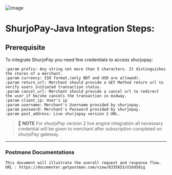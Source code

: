 ![image](https://user-images.githubusercontent.com/57352037/155895117-523cfb9e-d895-47bf-a962-2bcdda49ad66.png)

# ShurjoPay-Java Integration Steps:

## Prerequisite
To integrate ShurjoPay you need few credentials to access shurjopay:
```
:param prefix: Any string not more than 5 characters. It distinguishes the stores of a merchant.
:param currency: ISO format,(only BDT and USD are allowed).
:param return_url: Merchant should provide a GET Method return url to verify users initiated transaction status. 
:param cancel_url: Merchant should provide a cancel url to redirect the user if he/she cancels the transaction in midway. 
:param client_ip: User's ip
:param username: Merchant's Username provided by shurjopay.
:param password: Merchant's Password provided by shurjopay.
:param post_address: Live shurjopay version 2 URL.
```


> 📝 **NOTE** For shurjoPay version 2 live engine integration all necessary credential will be given to merchant after subscription completed on shurjoPay gateway.

---


### Postmane Documentations

    This document will illustrate the overall request and response flow.
    URL : https://documenter.getpostman.com/view/6335853/U16dS8ig	
